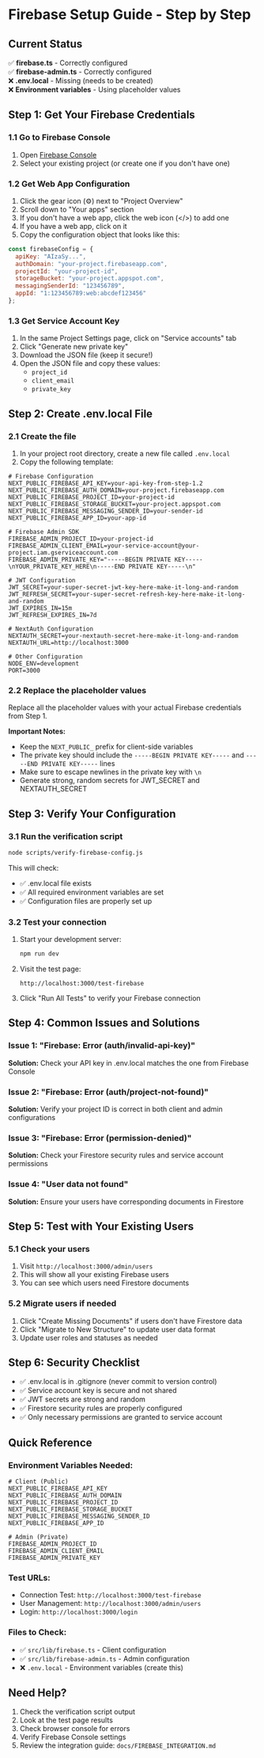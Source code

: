 # Firebase Setup Guide - Step by Step

## Current Status
✅ **firebase.ts** - Correctly configured  
✅ **firebase-admin.ts** - Correctly configured  
❌ **.env.local** - Missing (needs to be created)  
❌ **Environment variables** - Using placeholder values  

## Step 1: Get Your Firebase Credentials

### 1.1 Go to Firebase Console
1. Open [Firebase Console](https://console.firebase.google.com/)
2. Select your existing project (or create one if you don't have one)

### 1.2 Get Web App Configuration
1. Click the gear icon (⚙️) next to "Project Overview"
2. Scroll down to "Your apps" section
3. If you don't have a web app, click the web icon (</>) to add one
4. If you have a web app, click on it
5. Copy the configuration object that looks like this:

```javascript
const firebaseConfig = {
  apiKey: "AIzaSy...",
  authDomain: "your-project.firebaseapp.com",
  projectId: "your-project-id",
  storageBucket: "your-project.appspot.com",
  messagingSenderId: "123456789",
  appId: "1:123456789:web:abcdef123456"
};
```

### 1.3 Get Service Account Key
1. In the same Project Settings page, click on "Service accounts" tab
2. Click "Generate new private key"
3. Download the JSON file (keep it secure!)
4. Open the JSON file and copy these values:
   - `project_id`
   - `client_email`
   - `private_key`

## Step 2: Create .env.local File

### 2.1 Create the file
1. In your project root directory, create a new file called `.env.local`
2. Copy the following template:

```env
# Firebase Configuration
NEXT_PUBLIC_FIREBASE_API_KEY=your-api-key-from-step-1.2
NEXT_PUBLIC_FIREBASE_AUTH_DOMAIN=your-project.firebaseapp.com
NEXT_PUBLIC_FIREBASE_PROJECT_ID=your-project-id
NEXT_PUBLIC_FIREBASE_STORAGE_BUCKET=your-project.appspot.com
NEXT_PUBLIC_FIREBASE_MESSAGING_SENDER_ID=your-sender-id
NEXT_PUBLIC_FIREBASE_APP_ID=your-app-id

# Firebase Admin SDK
FIREBASE_ADMIN_PROJECT_ID=your-project-id
FIREBASE_ADMIN_CLIENT_EMAIL=your-service-account@your-project.iam.gserviceaccount.com
FIREBASE_ADMIN_PRIVATE_KEY="-----BEGIN PRIVATE KEY-----\nYOUR_PRIVATE_KEY_HERE\n-----END PRIVATE KEY-----\n"

# JWT Configuration
JWT_SECRET=your-super-secret-jwt-key-here-make-it-long-and-random
JWT_REFRESH_SECRET=your-super-secret-refresh-key-here-make-it-long-and-random
JWT_EXPIRES_IN=15m
JWT_REFRESH_EXPIRES_IN=7d

# NextAuth Configuration
NEXTAUTH_SECRET=your-nextauth-secret-here-make-it-long-and-random
NEXTAUTH_URL=http://localhost:3000

# Other Configuration
NODE_ENV=development
PORT=3000
```

### 2.2 Replace the placeholder values
Replace all the placeholder values with your actual Firebase credentials from Step 1.

**Important Notes:**
- Keep the `NEXT_PUBLIC_` prefix for client-side variables
- The private key should include the `-----BEGIN PRIVATE KEY-----` and `-----END PRIVATE KEY-----` lines
- Make sure to escape newlines in the private key with `\n`
- Generate strong, random secrets for JWT_SECRET and NEXTAUTH_SECRET

## Step 3: Verify Your Configuration

### 3.1 Run the verification script
```bash
node scripts/verify-firebase-config.js
```

This will check:
- ✅ .env.local file exists
- ✅ All required environment variables are set
- ✅ Configuration files are properly set up

### 3.2 Test your connection
1. Start your development server:
   ```bash
   npm run dev
   ```

2. Visit the test page:
   ```
   http://localhost:3000/test-firebase
   ```

3. Click "Run All Tests" to verify your Firebase connection

## Step 4: Common Issues and Solutions

### Issue 1: "Firebase: Error (auth/invalid-api-key)"
**Solution:** Check your API key in .env.local matches the one from Firebase Console

### Issue 2: "Firebase: Error (auth/project-not-found)"
**Solution:** Verify your project ID is correct in both client and admin configurations

### Issue 3: "Firebase: Error (permission-denied)"
**Solution:** Check your Firestore security rules and service account permissions

### Issue 4: "User data not found"
**Solution:** Ensure your users have corresponding documents in Firestore

## Step 5: Test with Your Existing Users

### 5.1 Check your users
1. Visit `http://localhost:3000/admin/users`
2. This will show all your existing Firebase users
3. You can see which users need Firestore documents

### 5.2 Migrate users if needed
1. Click "Create Missing Documents" if users don't have Firestore data
2. Click "Migrate to New Structure" to update user data format
3. Update user roles and statuses as needed

## Step 6: Security Checklist

- ✅ .env.local is in .gitignore (never commit to version control)
- ✅ Service account key is secure and not shared
- ✅ JWT secrets are strong and random
- ✅ Firestore security rules are properly configured
- ✅ Only necessary permissions are granted to service account

## Quick Reference

### Environment Variables Needed:
```env
# Client (Public)
NEXT_PUBLIC_FIREBASE_API_KEY
NEXT_PUBLIC_FIREBASE_AUTH_DOMAIN
NEXT_PUBLIC_FIREBASE_PROJECT_ID
NEXT_PUBLIC_FIREBASE_STORAGE_BUCKET
NEXT_PUBLIC_FIREBASE_MESSAGING_SENDER_ID
NEXT_PUBLIC_FIREBASE_APP_ID

# Admin (Private)
FIREBASE_ADMIN_PROJECT_ID
FIREBASE_ADMIN_CLIENT_EMAIL
FIREBASE_ADMIN_PRIVATE_KEY
```

### Test URLs:
- Connection Test: `http://localhost:3000/test-firebase`
- User Management: `http://localhost:3000/admin/users`
- Login: `http://localhost:3000/login`

### Files to Check:
- ✅ `src/lib/firebase.ts` - Client configuration
- ✅ `src/lib/firebase-admin.ts` - Admin configuration
- ❌ `.env.local` - Environment variables (create this)

## Need Help?

1. Check the verification script output
2. Look at the test page results
3. Check browser console for errors
4. Verify Firebase Console settings
5. Review the integration guide: `docs/FIREBASE_INTEGRATION.md`









